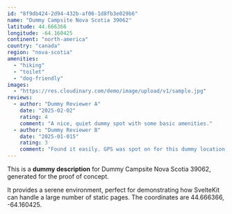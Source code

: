 ```yaml
---
id: "8f9db424-2d94-432b-af06-1d8fb3e029b6"
name: "Dummy Campsite Nova Scotia 39062"
latitude: 44.666366
longitude: -64.160425
continent: "north-america"
country: "canada"
region: "nova-scotia"
amenities:
  - "hiking"
  - "toilet"
  - "dog-friendly"
images:
  - "https://res.cloudinary.com/demo/image/upload/v1/sample.jpg"
reviews:
  - author: "Dummy Reviewer A"
    date: "2025-02-02"
    rating: 4
    comment: "A nice, quiet dummy spot with some basic amenities."
  - author: "Dummy Reviewer B"
    date: "2025-01-015"
    rating: 3
    comment: "Found it easily. GPS was spot on for this dummy location."
---
```


This is a **dummy description** for Dummy Campsite Nova Scotia 39062, generated for the proof of concept.

It provides a serene environment, perfect for demonstrating how SvelteKit can handle a large number of static pages. The coordinates are 44.666366, -64.160425.
